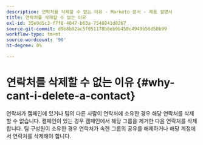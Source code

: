 ```yaml
---
description: 연락처를 삭제할 수 없는 이유 - Marketo 문서 - 제품 설명서
title: 연락처를 삭제할 수 없는 이유
exl-id: 35e9d5c3-f7f8-4047-b63a-7548841d8267
source-git-commit: d9b8b92ac5f051178b8eb9b450c4949b56d50b99
workflow-type: tm+mt
source-wordcount: '90'
ht-degree: 0%

---
```


# 연락처를 삭제할 수 없는 이유 {#why-cant-i-delete-a-contact}

연락처가 캠페인에 있거나 팀의 다른 사람이 연락처에 소유한 경우 해당 연락처를 삭제할 수 없습니다. 캠페인이 있는 경우 캠페인에서 해당 그룹을 제거한 다음 연락처를 삭제합니다. 팀 구성원이 소유한 경우 연락처가 속한 그룹의 공유를 해제하거나 해당 계정에서 연락처를 삭제해야 합니다.
